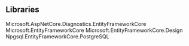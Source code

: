 ## Libraries 

Microsoft.AspNetCore.Diagnostics.EntityFrameworkCore
Microsoft.EntityFrameworkCore
Microsoft.EntityFrameworkCore.Design
Npgsql.EntityFrameworkCore.PostgreSQL

